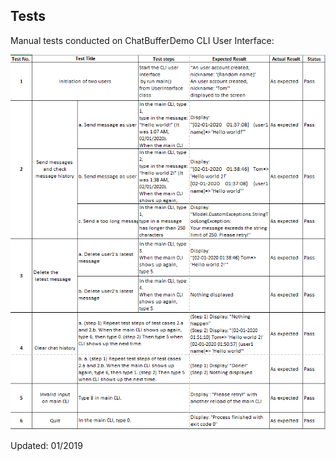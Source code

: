 ## Tests

Manual tests conducted on ChatBufferDemo CLI User Interface: 

![Manual Tests](https://raw.githubusercontent.com/mnhthng-thms/ChatBufferDemo/master/src/Tests.png) 

Updated: 01/2019